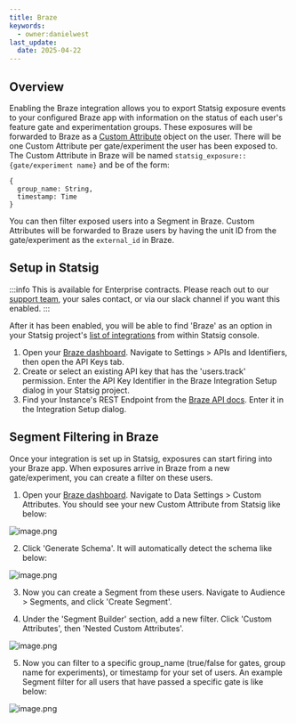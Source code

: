 ```yaml
---
title: Braze
keywords:
  - owner:danielwest
last_update:
  date: 2025-04-22
---
```


## Overview

Enabling the Braze integration allows you to export Statsig exposure events to your configured Braze app with information on the status of each user's feature gate and experimentation groups. These exposures will be forwarded to Braze as a [Custom Attribute](https://www.braze.com/docs/user_guide/data/custom_data/custom_attributes) object on the user. There will be one Custom Attribute per gate/experiment the user has been exposed to. The Custom Attribute in Braze will be named `statsig_exposure::{gate/experiment name}` and be of the form:

```
{
  group_name: String,
  timestamp: Time
}
```

You can then filter exposed users into a Segment in Braze. Custom Attributes will be forwarded to Braze users by having the unit ID from the gate/experiment as the `external_id` in Braze.

## Setup in Statsig

:::info
This is available for Enterprise contracts. Please reach out to our [support team](mailto:support@statsig.com), your sales contact, or via our slack channel if you want this enabled.
:::

After it has been enabled, you will be able to find 'Braze' as an option in your Statsig project's [list of integrations](https://console.statsig.com/integrations) from within Statsig console.

1. Open your [Braze dashboard](https://dashboard.braze.com/). Navigate to Settings > APIs and Identifiers, then open the API Keys tab.
2. Create or select an existing API key that has the 'users.track' permission. Enter the API Key Identifier in the Braze Integration Setup dialog in your Statsig project.
3. Find your Instance's REST Endpoint from the [Braze API docs](https://www.braze.com/docs/api/basics/#api-definitions/). Enter it in the Integration Setup dialog.

## Segment Filtering in Braze

Once your integration is set up in Statsig, exposures can start firing into your Braze app. When exposures arrive in Braze from a new gate/experiment, you can create a filter on these users.

1. Open your [Braze dashboard](https://dashboard.braze.com/). Navigate to Data Settings > Custom Attributes. You should see your new Custom Attribute from Statsig like below:

![image.png](https://graphite-user-uploaded-assets-prod.s3.amazonaws.com/qQgXOng6fMO38nDCoRsE/9b09c6b2-b230-499a-a303-29bfe254c6bd.png)

2. Click 'Generate Schema'. It will automatically detect the schema like below:

![image.png](https://graphite-user-uploaded-assets-prod.s3.amazonaws.com/qQgXOng6fMO38nDCoRsE/f6545fc7-e328-44af-8f32-700d442c7869.png)

3. Now you can create a Segment from these users. Navigate to Audience > Segments, and click 'Create Segment'.

4. Under the 'Segment Builder' section, add a new filter. Click 'Custom Attributes', then 'Nested Custom Attributes'.

![image.png](https://graphite-user-uploaded-assets-prod.s3.amazonaws.com/qQgXOng6fMO38nDCoRsE/d0257d44-793c-4ceb-b81e-4a0d58019ff0.png)

5. Now you can filter to a specific group_name (true/false for gates, group name for experiments), or timestamp for your set of users. An example Segment filter for all users that have passed a specific gate is like below:

![image.png](https://graphite-user-uploaded-assets-prod.s3.amazonaws.com/qQgXOng6fMO38nDCoRsE/20d71870-98bf-47b0-aa8d-e0aed4d7a2df.png)
